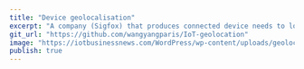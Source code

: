 ```yaml
---
title: "Device geolocalisation"
excerpt: "A company (Sigfox) that produces connected device needs to locate the position of their device.  Prediction is based on the message reception information."
git_url: "https://github.com/wangyangparis/IoT-geolocation"
image: "https://iotbusinessnews.com/WordPress/wp-content/uploads/geolocation-services.jpg"
publish: true
---
```

